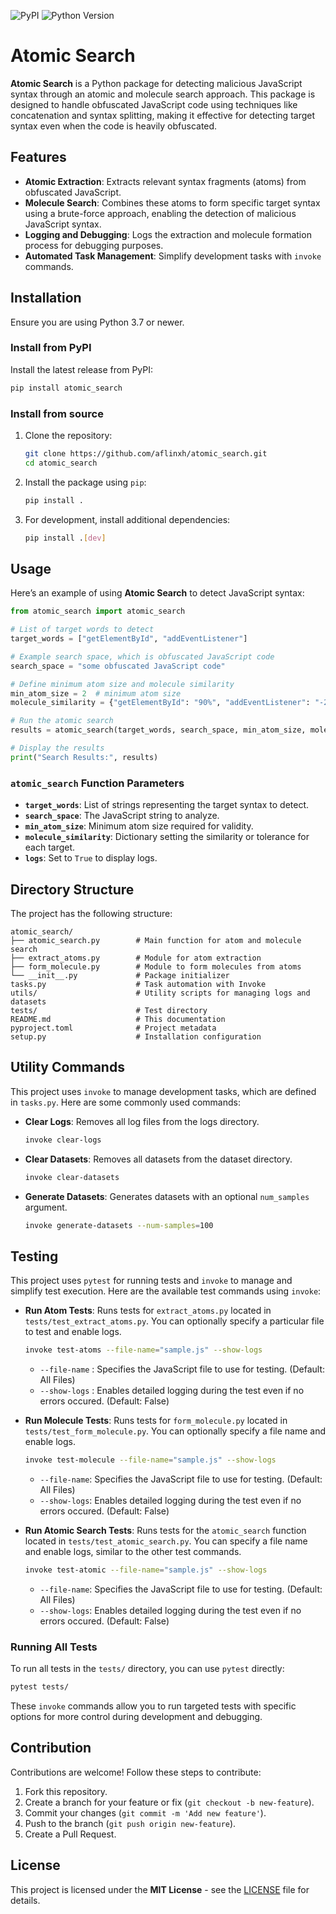 ![PyPI](https://img.shields.io/pypi/v/atomic_search) ![Python Version](https://img.shields.io/pypi/pyversions/atomic_search)

# Atomic Search

**Atomic Search** is a Python package for detecting malicious JavaScript syntax through an atomic and molecule search approach. This package is designed to handle obfuscated JavaScript code using techniques like concatenation and syntax splitting, making it effective for detecting target syntax even when the code is heavily obfuscated.

## Features

- **Atomic Extraction**: Extracts relevant syntax fragments (atoms) from obfuscated JavaScript.
- **Molecule Search**: Combines these atoms to form specific target syntax using a brute-force approach, enabling the detection of malicious JavaScript syntax.
- **Logging and Debugging**: Logs the extraction and molecule formation process for debugging purposes.
- **Automated Task Management**: Simplify development tasks with `invoke` commands.

## Installation

Ensure you are using Python 3.7 or newer.

### Install from PyPI

Install the latest release from PyPI:
```bash
pip install atomic_search
```

### Install from source

1. Clone the repository:
   ```bash
   git clone https://github.com/aflinxh/atomic_search.git
   cd atomic_search
   ```

2. Install the package using `pip`:
   ```bash
   pip install .
   ```

3. For development, install additional dependencies:
   ```bash
   pip install .[dev]
   ```

## Usage

Here’s an example of using **Atomic Search** to detect JavaScript syntax:

```python
from atomic_search import atomic_search

# List of target words to detect
target_words = ["getElementById", "addEventListener"]

# Example search space, which is obfuscated JavaScript code
search_space = "some obfuscated JavaScript code"

# Define minimum atom size and molecule similarity
min_atom_size = 2  # minimum atom size
molecule_similarity = {"getElementById": "90%", "addEventListener": "-2"}  # tolerance or similarity level

# Run the atomic search
results = atomic_search(target_words, search_space, min_atom_size, molecule_similarity, logs=True)

# Display the results
print("Search Results:", results)
```

### `atomic_search` Function Parameters

- **`target_words`**: List of strings representing the target syntax to detect.
- **`search_space`**: The JavaScript string to analyze.
- **`min_atom_size`**: Minimum atom size required for validity.
- **`molecule_similarity`**: Dictionary setting the similarity or tolerance for each target.
- **`logs`**: Set to `True` to display logs.

## Directory Structure

The project has the following structure:

```
atomic_search/
├── atomic_search.py        # Main function for atom and molecule search
├── extract_atoms.py        # Module for atom extraction
├── form_molecule.py        # Module to form molecules from atoms
└── __init__.py             # Package initializer
tasks.py                    # Task automation with Invoke
utils/                      # Utility scripts for managing logs and datasets
tests/                      # Test directory
README.md                   # This documentation
pyproject.toml              # Project metadata
setup.py                    # Installation configuration
```

## Utility Commands

This project uses `invoke` to manage development tasks, which are defined in `tasks.py`. Here are some commonly used commands:

- **Clear Logs**: Removes all log files from the logs directory.
  ```bash
  invoke clear-logs
  ```

- **Clear Datasets**: Removes all datasets from the dataset directory.
  ```bash
  invoke clear-datasets
  ```

- **Generate Datasets**: Generates datasets with an optional `num_samples` argument.
  ```bash
  invoke generate-datasets --num-samples=100
  ```

## Testing

This project uses `pytest` for running tests and `invoke` to manage and simplify test execution. Here are the available test commands using `invoke`:

- **Run Atom Tests**: Runs tests for `extract_atoms.py` located in `tests/test_extract_atoms.py`. You can optionally specify a particular file to test and enable logs.

  ```bash
  invoke test-atoms --file-name="sample.js" --show-logs
  ```
  - `--file-name` : Specifies the JavaScript file to use for testing. (Default: All Files)
  - `--show-logs` : Enables detailed logging during the test even if no errors occured. (Default: False)

- **Run Molecule Tests**: Runs tests for `form_molecule.py` located in `tests/test_form_molecule.py`. You can optionally specify a file name and enable logs.

  ```bash
  invoke test-molecule --file-name="sample.js" --show-logs
  ```
  - `--file-name`: Specifies the JavaScript file to use for testing. (Default: All Files)
  - `--show-logs`: Enables detailed logging during the test even if no errors occured. (Default: False)

- **Run Atomic Search Tests**: Runs tests for the `atomic_search` function located in `tests/test_atomic_search.py`. You can specify a file name and enable logs, similar to the other test commands.

  ```bash
  invoke test-atomic --file-name="sample.js" --show-logs
  ```
  - `--file-name`: Specifies the JavaScript file to use for testing. (Default: All Files)
  - `--show-logs`: Enables detailed logging during the test even if no errors occured. (Default: False)

### Running All Tests

To run all tests in the `tests/` directory, you can use `pytest` directly:

```bash
pytest tests/
```

These `invoke` commands allow you to run targeted tests with specific options for more control during development and debugging.


## Contribution

Contributions are welcome! Follow these steps to contribute:

1. Fork this repository.
2. Create a branch for your feature or fix (`git checkout -b new-feature`).
3. Commit your changes (`git commit -m 'Add new feature'`).
4. Push to the branch (`git push origin new-feature`).
5. Create a Pull Request.

## License

This project is licensed under the **MIT License** - see the [LICENSE](LICENSE) file for details.